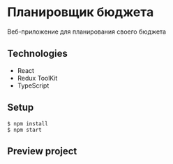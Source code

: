 # Планировщик бюджета

Веб-приложение для планирования своего бюджета

## Technologies

- React
- Redux ToolKit
- TypeScript

## Setup

```
$ npm install
$ npm start

```

## Preview project
